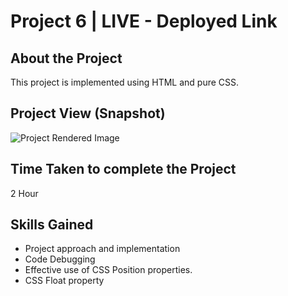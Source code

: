 # Project 6 | LIVE - Deployed Link

## About the Project
This project is implemented using HTML and pure CSS. 

## Project View (Snapshot)
![Project Rendered Image]()

## Time Taken to complete the Project
2 Hour

## Skills Gained
- Project approach and implementation
- Code Debugging
- Effective use of CSS Position properties. 
- CSS Float property